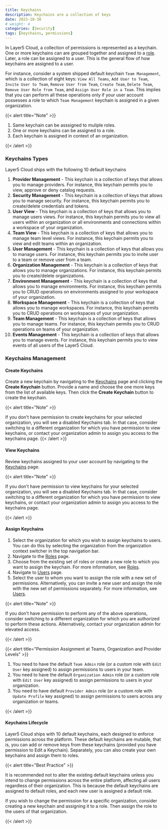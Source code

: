 ```yaml
---
title: Keychains
description: Keychains are a collection of keys
date: 2023-10-30
# weight: 4
categories: [Security]
tags: [keychains, permissions]
---
```


In Layer5 Cloud, a collection of permissions is represented as a keychain. One or more keychains can are grouped together and assigned to a [role](/cloud/security/roles). Later, a role can be assigned to a user. This is the general flow of how keychains are assigned to a user.

For instance, consider a system shipped default keychain `Team Management`, which is a collection of eight keys: `View All Teams`, `Add User to Team`, `Invite User to Team`, `Remove User from Team`, `Create Team`, `Delete Team`, `Remove User Role from Team`, and `Assign User Role in a Team`. This implies that you can perform all these operations only if your user account possesses a role to which `Team Management` keychain is assigned in a given organization.

{{< alert title="Note" >}}

1. Same keychain can be asssigned to muliple roles.
2. One or more keychains can be assigned to a role.
3. Each keychain is assigned in context of an organization.

{{< /alert >}}


### Keychains Types

Layer5 Cloud ships with the following 10 default keychains

<!-- TODO: Create separate page to explain in detail about each of the default keys assigned to the following default keychains. -->

1. **Provider Management** - This keychain is a collection of keys that allows you to manage providers. For instance, this keychain permits you to view, approve or deny catalog requests.
2. **Security Management** - This keychain is a collection of keys that allows you to manage security. For instance, this keychain permits you to create/delete credentials and tokens.
3. **User View** - This keychain is a collection of keys that allows you to manage users views. For instance, this keychain permits you to view all users within an organization or all environments and connections within a workspace of your organization.
4. **Team View** - This keychain is a collection of keys that allows you to manage team level views. For instance, this keychain permits you to view and edit teams within an organization.
5. **User Management** - This keychain is a collection of keys that allows you to manage users. For instance, this keychain permits you to invite user to a team or remove user from a team.
6. **Organization Management** - This keychain is a collection of keys that allows you to manage organizations. For instance, this keychain permits you to create/delete organizations.
7. **Environment Management** - This keychain is a collection of keys that allows you to manage environments. For instance, this keychain permits you to CRUD operations on environments assigned to your workspace of your organization.
8. **Workspace Management** - This keychain is a collection of keys that allows you to manage workspaces. For instance, this keychain permits you to CRUD operations on workspaces of your organization.
9. **Team Management** - This keychain is a collection of keys that allows you to manage teams. For instance, this keychain permits you to CRUD operations on teams of your organization.
10. **Events Management** - This keychain is a collection of keys that allows you to manage events. For instance, this keychain permits you to view events of all users of the Layer5 Cloud.


### Keychains Management

#### Create Keychains

Create a new keychain by navigating to the [Keychains](https://cloud.layer5.io/security/keychains) page and clicking the **Create Keychain** button. Provide a name and choose the one more keys from the list of available keys. Then click the **Create Keychain** button to create the keychain.


{{< alert title="Note" >}}

If you don't have permission to create keychains for your selected organization, you will see a disabled Keychains tab. In that case, consider switching to a different organization for which you have permission to view keychains, or contact your organization admin to assign you access to the keychains page.
{{< /alert >}}


#### View Keychains

Review keychains assigned to your user account by navigating to the [Keychains](https://cloud.layer5.io/security/keychains) page.

{{< alert title="Note" >}}

If you don't have permission to view keychains for your selected organization, you will see a disabled Keychains tab. In that case, consider switching to a different organization for which you have permission to view keychains, or contact your organization admin to assign you access to the keychains page.

{{< /alert >}}

#### Assign Keychains

1. Select the organization for which you wish to assign keychains to users. You can do this by selecting the organization from the organization context switcher in the top navigation bar.
2. Navigate to the [Roles](https://cloud.layer5.io/security/roles) page.
3. Choose from the existing set of roles or create a new role to which you want to assign the keychain. For more information, see [Roles](/cloud/security/roles).
4. Navigate to [Users](https://cloud.layer5.io/identity/users) page.
5. Select the user to whom you want to assign the role with a new set of permissions. Alternatively, you can invite a new user and assign the role with the new set of permissions separately. For more information, see [Users](/cloud/identity/users).

{{< alert title="Note" >}}

If you don't have permission to perform any of the above operations, consider switching to a different organization for which you are authorized to perform these actions. Alternatively, contact your organization admin for elevated access.

{{< /alert >}}


{{< alert title="Permission Assignment at Teams, Organization and Provider Levels" >}}

1. You need to have the default `Team Admin` role (or a custom role with `Edit User` key assigned) to assign permissions to users in your team.
2. You need to have the default `Organization Admin` role (or a custom role with `Edit User` key assigned) to assign permissions to users in your organization.
3. You need to have default `Provider Admin` role (or a custom role with `Update Profile` key assigned) to assign permissions to users across any organization or teams.

{{< /alert >}}


#### Keychains Lifecycle

Layer5 Cloud ships with 10 default keychains, each designed to enforce permissions across the platform. These default keychains are mutable, that is, you can add or remove keys from these keychains (provided you have permission to Edit a Keychain). Separately, you can also create your own keychains and assign them to roles.

{{< alert title="Best Practice" >}}

It is recommended not to alter the existing default keychains unless you intend to change permissions across the entire platform, affecting all users regardless of their organization. This is because the default keychains are assigned to default roles, and each new user is assigned a default role.

If you wish to change the permission for a specific organization, consider creating a new keychain and assigning it to a role. Then assign the role to the users of that organization.

{{< /alert >}}